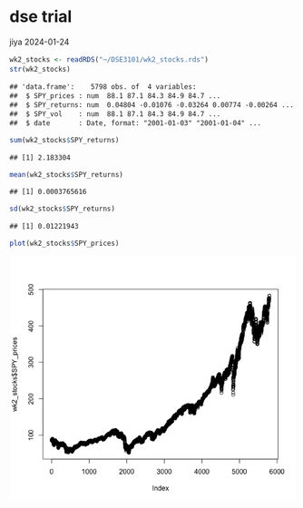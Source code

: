 dse trial
================
jiya
2024-01-24

``` r
wk2_stocks <- readRDS("~/DSE3101/wk2_stocks.rds")
str(wk2_stocks)
```

    ## 'data.frame':    5798 obs. of  4 variables:
    ##  $ SPY_prices : num  88.1 87.1 84.3 84.9 84.7 ...
    ##  $ SPY_returns: num  0.04804 -0.01076 -0.03264 0.00774 -0.00264 ...
    ##  $ SPY_vol    : num  88.1 87.1 84.3 84.9 84.7 ...
    ##  $ date       : Date, format: "2001-01-03" "2001-01-04" ...

``` r
sum(wk2_stocks$SPY_returns)
```

    ## [1] 2.183304

``` r
mean(wk2_stocks$SPY_returns)
```

    ## [1] 0.0003765616

``` r
sd(wk2_stocks$SPY_returns)
```

    ## [1] 0.01221943

``` r
plot(wk2_stocks$SPY_prices)
```

![](wk2-workshop_files/figure-gfm/unnamed-chunk-1-1.png)<!-- -->
